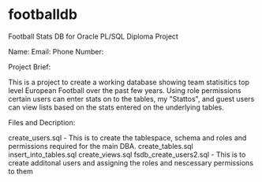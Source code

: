 # footballdb
Football Stats DB for Oracle PL/SQL Diploma Project

Name:
Email:
Phone Number:

Project Brief:

This is a project to create a working database showing team statisitics top level European Football over the past few years.
Using role permissions certain users can enter stats on to the tables, my "Stattos", 
and guest users can view lists based on the stats entered on the underlying tables.


Files and Decription:

create_users.sql - This is to create the tablespace, schema and roles and permissions required for the main DBA.
create_tables.sql
insert_into_tables.sql
create_views.sql
fsdb_create_users2.sql - This is to create additonal users and assigning the roles and nescessary permissions to them


